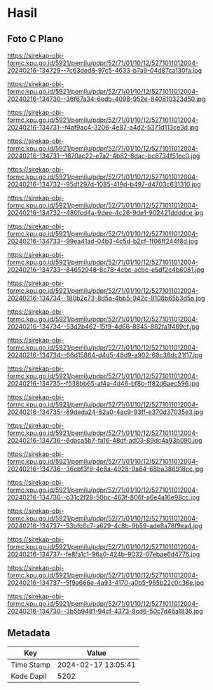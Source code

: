 # Hasil

## Foto C Plano

https://sirekap-obj-formc.kpu.go.id/5921/pemilu/pdpr/52/71/01/10/12/5271011012004-20240216-134729--7c63ded8-97c5-4633-b7a9-04d87ca130fa.jpg

https://sirekap-obj-formc.kpu.go.id/5921/pemilu/pdpr/52/71/01/10/12/5271011012004-20240216-134730--36f67a34-6edb-4098-952e-840810323d50.jpg

https://sirekap-obj-formc.kpu.go.id/5921/pemilu/pdpr/52/71/01/10/12/5271011012004-20240216-134731--f4af9ac4-3206-4e87-a4d2-5371d113ce3d.jpg

https://sirekap-obj-formc.kpu.go.id/5921/pemilu/pdpr/52/71/01/10/12/5271011012004-20240216-134731--1670ac22-e7a2-4b82-8dac-bc8734f51ec0.jpg

https://sirekap-obj-formc.kpu.go.id/5921/pemilu/pdpr/52/71/01/10/12/5271011012004-20240216-134732--95df297d-1085-419d-b497-d4703c631310.jpg

https://sirekap-obj-formc.kpu.go.id/5921/pemilu/pdpr/52/71/01/10/12/5271011012004-20240216-134732--480fcd4a-9dee-4c26-9de1-902421ddddce.jpg

https://sirekap-obj-formc.kpu.go.id/5921/pemilu/pdpr/52/71/01/10/12/5271011012004-20240216-134733--99ea41ad-04b3-4c5d-b2cf-1f06ff244f8d.jpg

https://sirekap-obj-formc.kpu.go.id/5921/pemilu/pdpr/52/71/01/10/12/5271011012004-20240216-134733--84652948-8c78-4cbc-acbc-e5df2c4b6081.jpg

https://sirekap-obj-formc.kpu.go.id/5921/pemilu/pdpr/52/71/01/10/12/5271011012004-20240216-134734--180b2c73-8d5a-4bb5-942c-8108b65b3d5a.jpg

https://sirekap-obj-formc.kpu.go.id/5921/pemilu/pdpr/52/71/01/10/12/5271011012004-20240216-134734--53d2b462-15f9-4d66-8845-862fa1f469cf.jpg

https://sirekap-obj-formc.kpu.go.id/5921/pemilu/pdpr/52/71/01/10/12/5271011012004-20240216-134734--66d15864-d4d5-48d9-a902-68c38dc21f17.jpg

https://sirekap-obj-formc.kpu.go.id/5921/pemilu/pdpr/52/71/01/10/12/5271011012004-20240216-134735--f538bb65-af4a-4d46-bf8b-ff82d6aec596.jpg

https://sirekap-obj-formc.kpu.go.id/5921/pemilu/pdpr/52/71/01/10/12/5271011012004-20240216-134735--89deda24-62a0-4ac9-93ff-e370d37035e3.jpg

https://sirekap-obj-formc.kpu.go.id/5921/pemilu/pdpr/52/71/01/10/12/5271011012004-20240216-134736--6daca5b7-fa16-48df-ad03-89dc4a93b090.jpg

https://sirekap-obj-formc.kpu.go.id/5921/pemilu/pdpr/52/71/01/10/12/5271011012004-20240216-134736--36cbf3f8-4e8a-4928-9a84-68ba386918cc.jpg

https://sirekap-obj-formc.kpu.go.id/5921/pemilu/pdpr/52/71/01/10/12/5271011012004-20240216-134736--b31c2f28-50bc-463f-806f-a6e4a16e98cc.jpg

https://sirekap-obj-formc.kpu.go.id/5921/pemilu/pdpr/52/71/01/10/12/5271011012004-20240216-134737--53bfc6c7-a629-4c8b-9b59-ade8a78f9ea4.jpg

https://sirekap-obj-formc.kpu.go.id/5921/pemilu/pdpr/52/71/01/10/12/5271011012004-20240216-134737--fe8fa1c1-96a0-424b-9032-07ebae6d4776.jpg

https://sirekap-obj-formc.kpu.go.id/5921/pemilu/pdpr/52/71/01/10/12/5271011012004-20240216-134737--5f9a666e-4a93-4170-a0b5-965b22c0c36e.jpg

https://sirekap-obj-formc.kpu.go.id/5921/pemilu/pdpr/52/71/01/10/12/5271011012004-20240216-134730--3b5b9481-94cf-4373-8cd6-50c7d46a1836.jpg


## Metadata

| Key        | Value               |
| ---------- | ------------------- |
| Time Stamp | 2024-02-17 13:05:41 |
| Kode Dapil | 5202                |



